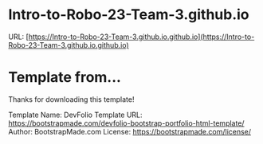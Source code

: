 # Intro-to-Robo-23-Team-3.github.io
URL: [https://Intro-to-Robo-23-Team-3.github.io.github.io](https://Intro-to-Robo-23-Team-3.github.io.github.io)









# Template from...
Thanks for downloading this template!

Template Name: DevFolio
Template URL: https://bootstrapmade.com/devfolio-bootstrap-portfolio-html-template/
Author: BootstrapMade.com
License: https://bootstrapmade.com/license/
